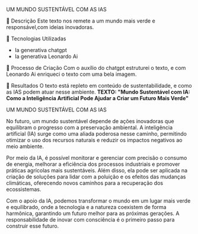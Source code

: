 
##

UM MUNDO SUSTENTÁVEL COM AS IAS

 📒 Descrição
Este texto nos remete a um mundo mais verde e responsável,com ideias inovadoras.


 🧐 Tecnologias Utilizadas
 * Ia generativa chatgpt
 * Ia generativa Leonardo Ai 

 🧐 Processo de Criação
Com o auxílio do chatgpt estruturei o texto, e com 
Leonardo Ai enriqueci o texto com uma bela imagem.


 🚀 Resultados
O texto está repleto em conteúdo de sustentabilidade, e como
as IAS podem atuar nesse ambiente.
**TEXTO: "Mundo Sustentável com IA: Como a Inteligência Artificial Pode Ajudar a Criar um Futuro Mais Verde"**



UM MUNDO SUSTENTÁVEL COM AS IAS


No futuro, um mundo sustentável depende de ações inovadoras que equilibram o progresso com a preservação ambiental. A inteligência artificial (IA) surge como uma aliada poderosa nesse caminho, permitindo otimizar o uso dos recursos naturais e reduzir os impactos negativos ao meio ambiente.

Por meio da IA, é possível monitorar e gerenciar com precisão o consumo de energia, melhorar a eficiência dos processos industriais e promover práticas agrícolas mais sustentáveis. Além disso, ela pode ser aplicada na criação de soluções para lidar com a poluição e os efeitos das mudanças climáticas, oferecendo novos caminhos para a recuperação dos ecossistemas.

Com o apoio da IA, podemos transformar o mundo em um lugar mais verde e equilibrado, onde a tecnologia e a natureza coexistem de forma harmônica, garantindo um futuro melhor para as próximas gerações. A responsabilidade de inovar com consciência é o primeiro passo para construir esse futuro.

















```

